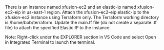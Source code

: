 There is an instance named xfusion-ec2 and an elastic-ip named xfusion-ec2-eip in us-east-1 region. Attach the xfusion-ec2-eip elastic-ip to the xfusion-ec2 instance using Terraform only. The Terraform working directory is /home/bob/terraform. Update the main.tf file (do not create a separate .tf file) to attach the specified Elastic IP to the instance.

Note: Right-click under the EXPLORER section in VS Code and select Open in Integrated Terminal to launch the terminal.

